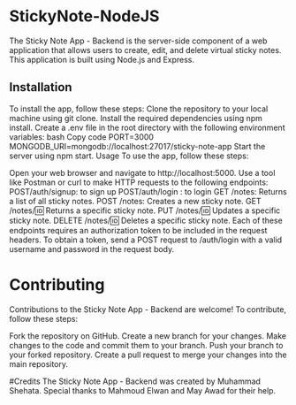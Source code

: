 # StickyNote-NodeJS
The Sticky Note App - Backend is the server-side component of a web application that allows users to create, edit, and delete virtual sticky notes. This application is built using Node.js and Express.

## Installation
To install the app, follow these steps:
Clone the repository to your local machine using git clone.
Install the required dependencies using npm install.
Create a .env file in the root directory with the following environment variables:
bash
Copy code
PORT=3000
MONGODB_URI=mongodb://localhost:27017/sticky-note-app
Start the server using npm start.
Usage
To use the app, follow these steps:

Open your web browser and navigate to http://localhost:5000.
Use a tool like Postman or curl to make HTTP requests to the following endpoints:
POST/auth/signup: to sign up 
POST/auth/login : to login
GET /notes: Returns a list of all sticky notes.
POST /notes: Creates a new sticky note.
GET /notes/:id: Returns a specific sticky note.
PUT /notes/:id: Updates a specific sticky note.
DELETE /notes/:id: Deletes a specific sticky note.
Each of these endpoints requires an authorization token to be included in the request headers. To obtain a token, send a POST request to /auth/login with a valid username and password in the request body.

# Contributing
Contributions to the Sticky Note App - Backend are welcome! To contribute, follow these steps:

Fork the repository on GitHub.
Create a new branch for your changes.
Make changes to the code and commit them to your branch.
Push your branch to your forked repository.
Create a pull request to merge your changes into the main repository.

#Credits
The Sticky Note App - Backend was created by Muhammad Shehata. Special thanks to Mahmoud Elwan and May Awad for their help.

